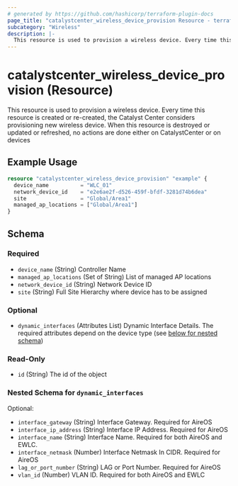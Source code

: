 ```yaml
---
# generated by https://github.com/hashicorp/terraform-plugin-docs
page_title: "catalystcenter_wireless_device_provision Resource - terraform-provider-catalystcenter"
subcategory: "Wireless"
description: |-
  This resource is used to provision a wireless device. Every time this resource is created or re-created, the Catalyst Center considers provisioning new wireless device. When this resource is destroyed or updated or refreshed, no actions are done either on CatalystCenter or on devices
---
```


# catalystcenter_wireless_device_provision (Resource)

This resource is used to provision a wireless device. Every time this resource is created or re-created, the Catalyst Center considers provisioning new wireless device. When this resource is destroyed or updated or refreshed, no actions are done either on CatalystCenter or on devices

## Example Usage

```terraform
resource "catalystcenter_wireless_device_provision" "example" {
  device_name          = "WLC_01"
  network_device_id    = "e2e6ae2f-d526-459f-bfdf-3281d74b6dea"
  site                 = "Global/Area1"
  managed_ap_locations = ["Global/Area1"]
}
```

<!-- schema generated by tfplugindocs -->
## Schema

### Required

- `device_name` (String) Controller Name
- `managed_ap_locations` (Set of String) List of managed AP locations
- `network_device_id` (String) Network Device ID
- `site` (String) Full Site Hierarchy where device has to be assigned

### Optional

- `dynamic_interfaces` (Attributes List) Dynamic Interface Details. The required attributes depend on the device type (see [below for nested schema](#nestedatt--dynamic_interfaces))

### Read-Only

- `id` (String) The id of the object

<a id="nestedatt--dynamic_interfaces"></a>
### Nested Schema for `dynamic_interfaces`

Optional:

- `interface_gateway` (String) Interface Gateway. Required for AireOS
- `interface_ip_address` (String) Interface IP Address. Required for AireOS
- `interface_name` (String) Interface Name. Required for both AireOS and EWLC.
- `interface_netmask` (Number) Interface Netmask In CIDR. Required for AireOS
- `lag_or_port_number` (String) LAG or Port Number. Required for AireOS
- `vlan_id` (Number) VLAN ID. Required for both AireOS and EWLC

